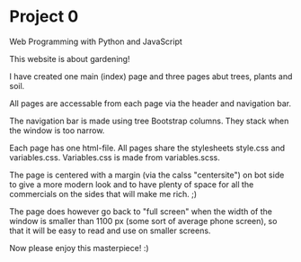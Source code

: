 # Project 0

Web Programming with Python and JavaScript

This website is about gardening!

I have created one main (index) page and three pages abut trees, plants and soil.

All pages are accessable from each page via the header and navigation bar.

The navigation bar is made using tree Bootstrap columns. They stack when the window is too narrow.

Each page has one html-file. All pages share the stylesheets style.css and variables.css. Variables.css is made from variables.scss.

The page is centered with a margin (via the calss "centersite") on bot side to give a more modern look and to have plenty of space for all the commercials on the sides that will make me rich. ;)

The page does however go back to "full screen" when the width of the window is smaller than 1100 px (some sort of average phone screen), so that it will be easy to read and use on smaller screens.

Now please enjoy this masterpiece! :)
